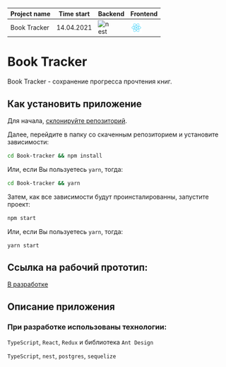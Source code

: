 | Project name         | Time start | Backend | Frontend                                                                                                                                                                                                                                                                                                                                                                                                                                                                                                                                                                                                                                                                           |
| ---------------- | -----------  | ------- | ------------------------------------------------------------------------------------------------------------------------------------------------------------------------------------------------------------------------------------------------------------------------------------------------------------------------------------------------------------------------------------------------------------------------------------------------------------------------------------------------------------------------------------------------------------------------------------------------------------------------------------------------------------------------------------ | 
| Book Tracker | 14.04.2021       | [<img align="left" alt="nest" width="26px" src="https://d33wubrfki0l68.cloudfront.net/e937e774cbbe23635999615ad5d7732decad182a/26072/logo-small.ede75a6b.svg" />](https://nestjs.com/)     | [<img align="left" alt="React" width="26px" src="https://raw.githubusercontent.com/github/explore/80688e429a7d4ef2fca1e82350fe8e3517d3494d/topics/react/react.png" />](https://ru.reactjs.org/) |

# Book Tracker

Book Tracker - сохранение прогресса прочтения книг.

## Как установить приложение

Для начала, [склонируйте репозиторий](https://github.com/newqwes/Book-tracker.git).

Далее, перейдите в папку со скаченным репозиторием и установите зависимости:

```bash
cd Book-tracker && npm install
```

Или, если Вы пользуетесь `yarn`, тогда:

```bash
cd Book-tracker && yarn
```

Затем, как все зависимости будут проинсталированны, запустите проект:

```bash
npm start
```

Или, если Вы пользуетесь `yarn`, тогда:

```bash
yarn start
```

## Ссылка на рабочий прототип:

[В разработке](https://)

## Описание приложения

### При разработке использованы технологии:

`TypeScript`, `React`, `Redux` и библиотека `Ant Design` 

`TypeScript`, `nest`, `postgres`, `sequelize`
